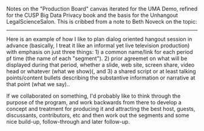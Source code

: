 

Notes on the "Production Board" canvas iterated for the UMA Demo, refined for the CUSP Big Data Privacy book and the basis for the Unhangout LegalScienceSalon.  This is cribbed from a note to Beth Noveck on the topic:

---

Here is an example of how I like to plan dialog oriented hangout session in advance (basically, I treat it like an informal yet live television production) with emphasis on just three things: 1) a common name/link for each period pf time (the name of each "segment"). 2) prior agreemet on what will be displayed during that period, whether a slide, web site, screen share, video head or whatever (what we show)(, and  3)  a shared script or at least talking points/content bullets describing the substantive information or narrative at that point (what we say).. 

If we collaborated on something, I'd probably like to think through the purpose of the program, and work backwards from there to develop a concept and treatment for producing it and attracting the best host, guests, discussants, contributors, etc and then work out the segments and some nice build-up, follow-through and later follow-up.
